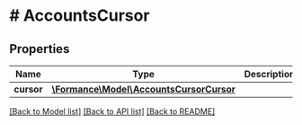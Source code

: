 # # AccountsCursor

## Properties

Name | Type | Description | Notes
------------ | ------------- | ------------- | -------------
**cursor** | [**\Formance\Model\AccountsCursorCursor**](AccountsCursorCursor.md) |  |

[[Back to Model list]](../../README.md#models) [[Back to API list]](../../README.md#endpoints) [[Back to README]](../../README.md)
